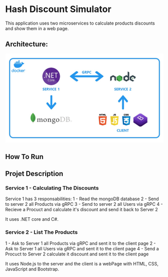 # Hash Discount Simulator
This application uses two microservices to calculate products discounts and show them in a web page.

## Architecture: 
![Solution Architecture](https://github.com/gastraube/hash-discount-calculator/blob/master/HASH.ProductsList/client/img/scheme.JPG?raw=true)


## How To Run

## Projet Description 
### Service 1 - Calculating The Discounts
Service 1 has 3 responsabilities:
1 - Read the mongoDB database
2 - Send to server 2 all Products via gRPC
3 - Send to server 2 all Users via gRPC
4 - Recieve a Procuct and calculate it's discount and send it back to Server 2

It uses .NET core and C#.

### Service 2 - List The Products
1 - Ask to Server 1 all Products via gRPC and sent it to the client page
2 - Ask to Server 1 all Users via gRPC and sent it to the client page
4 - Send a Procuct to Server 2 calculate it discount and sent it to the client page

It uses Node.js to the server and the client is a webPage with HTML, CSS, JavaScript and Bootstrap.

